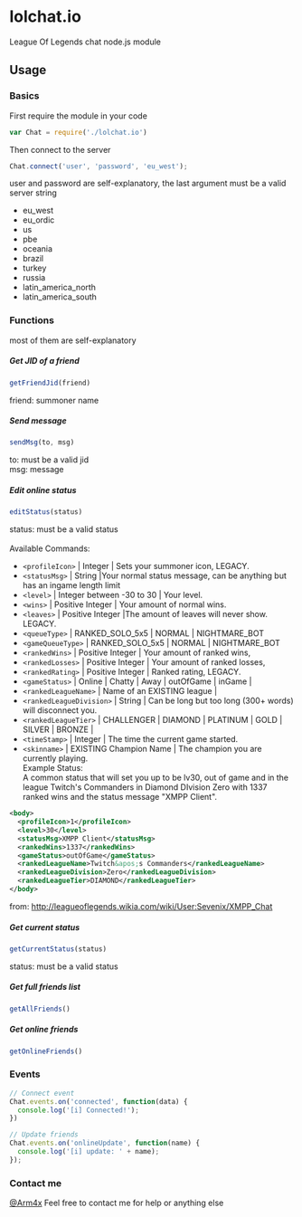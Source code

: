 # lolchat.io
League Of Legends chat node.js module

## Usage
### Basics
First require the module in your code
```javascript
var Chat = require('./lolchat.io')
```
Then connect to the server
```javascript
Chat.connect('user', 'password', 'eu_west');
```
user and password are self-explanatory, the last argument must be a valid server string
* eu_west
* eu_ordic
* us
* pbe
* oceania
* brazil
* turkey
* russia
* latin_america_north
* latin_america_south

### Functions
most of them are self-explanatory
<br>
##### Get JID of a friend
```javascript
getFriendJid(friend)
```
friend: summoner name<br>
##### Send message
```javascript
sendMsg(to, msg)
```
to: must be a valid jid<br>
msg: message<br>
##### Edit online status
```javascript
editStatus(status)
```
status: must be a valid status<br>
<br>
Available Commands:
* ```<profileIcon>``` | Integer | Sets your summoner icon, LEGACY.
* ```<statusMsg>``` | String |Your normal status message, can be anything but has an ingame length limit
* ```<level>``` | Integer between -30 to 30 | Your level.
* ```<wins>``` | Positive Integer | Your amount of normal wins.
* ```<leaves>``` | Positive Integer |The amount of leaves will never show. LEGACY.
* ```<queueType>``` | RANKED_SOLO_5x5 | NORMAL | NIGHTMARE_BOT
* ```<gameQueueType>``` | RANKED_SOLO_5x5 | NORMAL | NIGHTMARE_BOT
* ```<rankedWins>``` | Positive Integer | Your amount of ranked wins,
* ```<rankedLosses>``` | Positive Integer | Your amount of ranked losses,
* ```<rankedRating>``` | Positive Integer | Ranked rating, LEGACY.
* ```<gameStatus>``` | Online | Chatty | Away | outOfGame | inGame |
* ```<rankedLeagueName>``` | Name of an EXISTING league |
* ```<rankedLeagueDivision>``` | String | Can be long but too long (300+ words) will disconnect you.
* ```<rankedLeagueTier>``` | CHALLENGER | DIAMOND | PLATINUM | GOLD | SILVER | BRONZE |
* ```<timeStamp>``` | Integer | The time the current game started.
* ```<skinname>``` | EXISTING Champion Name | The champion you are currently playing.<br>
Example Status:<br>
A common status that will set you up to be lv30, out of game and in the league Twitch's Commanders in Diamond DIvision Zero with 1337 ranked wins and the status message "XMPP Client".
```xml
<body>
  <profileIcon>1</profileIcon>
  <level>30</level>
  <statusMsg>XMPP Client</statusMsg>
  <rankedWins>1337</rankedWins>
  <gameStatus>outOfGame</gameStatus>
  <rankedLeagueName>Twitch&apos;s Commanders</rankedLeagueName>
  <rankedLeagueDivision>Zero</rankedLeagueDivision>
  <rankedLeagueTier>DIAMOND</rankedLeagueTier>
</body>
```
from: http://leagueoflegends.wikia.com/wiki/User:Sevenix/XMPP_Chat
<br>
##### Get current status
```javascript
getCurrentStatus(status)
```
status: must be a valid status<br>
##### Get full friends list
```javascript
getAllFriends()
```
##### Get online friends
```javascript
getOnlineFriends()
```

### Events
```javascript
// Connect event
Chat.events.on('connected', function(data) {
  console.log('[i] Connected!');
})

// Update friends
Chat.events.on('onlineUpdate', function(name) {
  console.log('[i] update: ' + name);
});
```

### Contact me
[@Arm4x](https://twitter.com/Arm4x)
Feel free to contact me for help or anything else
